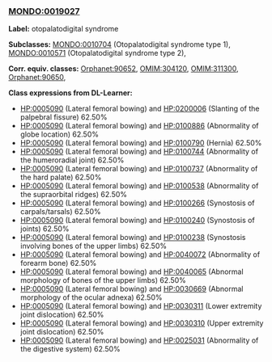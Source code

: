 
### [MONDO:0019027](http://purl.obolibrary.org/obo/MONDO_0019027)
**Label:** otopalatodigital syndrome

**Subclasses:** [MONDO:0010704](http://purl.obolibrary.org/obo/MONDO_0010704) (Otopalatodigital syndrome type 1), [MONDO:0010571](http://purl.obolibrary.org/obo/MONDO_0010571) (Otopalatodigital syndrome type 2), 

**Corr. equiv. classes:** [Orphanet:90652](http://www.orpha.net/ORDO/Orphanet_90652), [OMIM:304120](http://purl.obolibrary.org/obo/OMIM_304120), [OMIM:311300](http://purl.obolibrary.org/obo/OMIM_311300), [Orphanet:90650](http://www.orpha.net/ORDO/Orphanet_90650), 

**Class expressions from DL-Learner:**

- [HP:0005090](http://purl.obolibrary.org/obo/HP_0005090) (Lateral femoral bowing) and [HP:0200006](http://purl.obolibrary.org/obo/HP_0200006) (Slanting of the palpebral fissure) 62.50%
- [HP:0005090](http://purl.obolibrary.org/obo/HP_0005090) (Lateral femoral bowing) and [HP:0100886](http://purl.obolibrary.org/obo/HP_0100886) (Abnormality of globe location) 62.50%
- [HP:0005090](http://purl.obolibrary.org/obo/HP_0005090) (Lateral femoral bowing) and [HP:0100790](http://purl.obolibrary.org/obo/HP_0100790) (Hernia) 62.50%
- [HP:0005090](http://purl.obolibrary.org/obo/HP_0005090) (Lateral femoral bowing) and [HP:0100744](http://purl.obolibrary.org/obo/HP_0100744) (Abnormality of the humeroradial joint) 62.50%
- [HP:0005090](http://purl.obolibrary.org/obo/HP_0005090) (Lateral femoral bowing) and [HP:0100737](http://purl.obolibrary.org/obo/HP_0100737) (Abnormality of the hard palate) 62.50%
- [HP:0005090](http://purl.obolibrary.org/obo/HP_0005090) (Lateral femoral bowing) and [HP:0100538](http://purl.obolibrary.org/obo/HP_0100538) (Abnormality of the supraorbital ridges) 62.50%
- [HP:0005090](http://purl.obolibrary.org/obo/HP_0005090) (Lateral femoral bowing) and [HP:0100266](http://purl.obolibrary.org/obo/HP_0100266) (Synostosis of carpals/tarsals) 62.50%
- [HP:0005090](http://purl.obolibrary.org/obo/HP_0005090) (Lateral femoral bowing) and [HP:0100240](http://purl.obolibrary.org/obo/HP_0100240) (Synostosis of joints) 62.50%
- [HP:0005090](http://purl.obolibrary.org/obo/HP_0005090) (Lateral femoral bowing) and [HP:0100238](http://purl.obolibrary.org/obo/HP_0100238) (Synostosis involving bones of the upper limbs) 62.50%
- [HP:0005090](http://purl.obolibrary.org/obo/HP_0005090) (Lateral femoral bowing) and [HP:0040072](http://purl.obolibrary.org/obo/HP_0040072) (Abnormality of forearm bone) 62.50%
- [HP:0005090](http://purl.obolibrary.org/obo/HP_0005090) (Lateral femoral bowing) and [HP:0040065](http://purl.obolibrary.org/obo/HP_0040065) (Abnormal morphology of bones of the upper limbs) 62.50%
- [HP:0005090](http://purl.obolibrary.org/obo/HP_0005090) (Lateral femoral bowing) and [HP:0030669](http://purl.obolibrary.org/obo/HP_0030669) (Abnormal morphology of the ocular adnexa) 62.50%
- [HP:0005090](http://purl.obolibrary.org/obo/HP_0005090) (Lateral femoral bowing) and [HP:0030311](http://purl.obolibrary.org/obo/HP_0030311) (Lower extremity joint dislocation) 62.50%
- [HP:0005090](http://purl.obolibrary.org/obo/HP_0005090) (Lateral femoral bowing) and [HP:0030310](http://purl.obolibrary.org/obo/HP_0030310) (Upper extremity joint dislocation) 62.50%
- [HP:0005090](http://purl.obolibrary.org/obo/HP_0005090) (Lateral femoral bowing) and [HP:0025031](http://purl.obolibrary.org/obo/HP_0025031) (Abnormality of the digestive system) 62.50%


